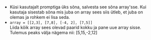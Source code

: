 - Küsi kasutajalt promptiga üks sõna, salvesta see sõna array'sse. Kui kasutaja sisestab sõna mis juba on array sees siis ütleb, et juba on olemas ja rohkem ei lisa seda.
- `array = [[2,3], [7,8], [-4, 2], [7,5]]`  
Liida kõik array sees olevad paarid kokku ja pane uue array sisse. Tulemus peaks välja nägema nii: [5,15,-2,12]
